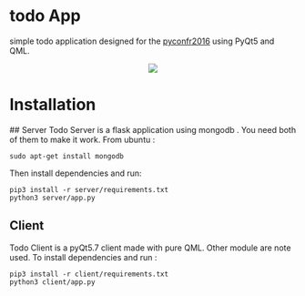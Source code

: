 # todo App
simple todo application designed for the [pyconfr2016](https://2016.pycon.fr/) using PyQt5 and QML.

<p align="center">
  <img src="animation.gif" />
</p>


# Installation 
## Server
Todo Server is a flask application using mongodb . You need both of them to make it work. 
From ubuntu : 
	
	sudo apt-get install mongodb 

Then install dependencies and run: 

	pip3 install -r server/requirements.txt
	python3 server/app.py

## Client 
Todo Client is a pyQt5.7 client made with pure QML. Other module are note used. 
To install dependencies and run : 

	pip3 install -r client/requirements.txt
	python3 client/app.py



